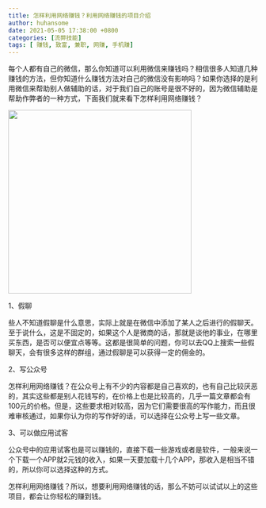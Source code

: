 ```yaml
---
title: 怎样利用网络赚钱？利用网络赚钱的项目介绍
author: huhansome
date: 2021-05-05 17:38:00 +0800
categories: [流弊技能]
tags: [ 赚钱, 致富, 兼职, 网赚, 手机赚]
---
```



每个人都有自己的微信，那么你知道可以利用微信来赚钱吗？相信很多人知道几种赚钱的方法，但你知道什么赚钱方法对自己的微信没有影响吗？如果你选择的是利用微信来帮助别人做辅助的话，对于我们自己的账号是很不好的，因为微信辅助是帮助作弊者的一种方式，下面我们就来看下怎样利用网络赚钱？

<img src="http://www.jinduoxia.com.cn/d/file/2020-01-28/509bab68ba4686a4f0bc17ee8de7e29a.jpg" style="width: 370px; height: 370px;"/>

1、假聊

些人不知道假聊是什么意思，实际上就是在微信中添加了某人之后进行的假聊天。至于说什么，这是不固定的，如果这个人是微商的话，那就是谈他的事业，在哪里买东西，是否可以便宜点等等。这都是很简单的问题，你可以去QQ上搜索一些假聊天，会有很多这样的群组，通过假聊是可以获得一定的佣金的。

2、写公众号

怎样利用网络赚钱？在公众号上有不少的内容都是自己喜欢的，也有自己比较厌恶的，其实这些都是别人花钱写的，在价格上也是比较高的，几乎一篇文章都会有100元的价格。但是，这些要求相对较高，因为它们需要很高的写作能力，而且很难审核通过，如果你认为你的写作好的话，可以选择在公众号上写一些文章。

3、可以做应用试客

公众号中的应用试客也是可以赚钱的，直接下载一些游戏或者是软件，一般来说一个下载一个APP就2元钱的收入，如果一天要加载十几个APP，那收入是相当不错的，所以你可以选择这种的方式。

怎样利用网络赚钱？所以，想要利用网络赚钱的话，那么不妨可以试试以上的这些项目，都会让你轻松的赚到钱。